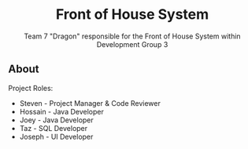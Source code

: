 <h1 align="center">
    Front of House System
</h1>

<div align="center">
    Team 7 "Dragon" responsible for the Front of House System within Development Group 3
</div>

## About

Project Roles:

<ul>
    <li>Steven - Project Manager & Code Reviewer</li>
    <li>Hossain - Java Developer</li>
    <li>Joey - Java Developer</li>
    <li>Taz - SQL Developer</li>
    <li>Joseph - UI Developer</li>
</ul>
